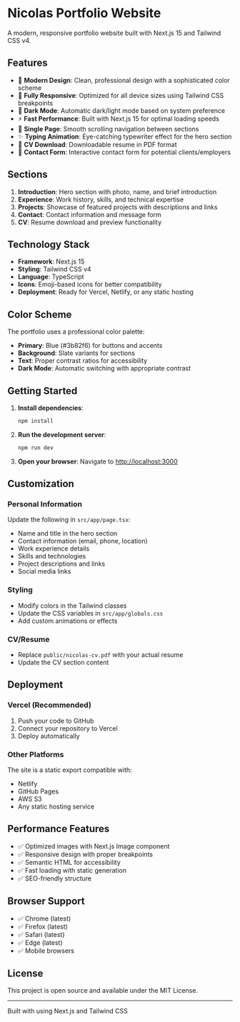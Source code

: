 # Nicolas Portfolio Website

A modern, responsive portfolio website built with Next.js 15 and Tailwind CSS v4.

## Features

- 🎨 **Modern Design**: Clean, professional design with a sophisticated color scheme
- 📱 **Fully Responsive**: Optimized for all device sizes using Tailwind CSS breakpoints
- 🌙 **Dark Mode**: Automatic dark/light mode based on system preference
- ⚡ **Fast Performance**: Built with Next.js 15 for optimal loading speeds
- 🎯 **Single Page**: Smooth scrolling navigation between sections
- ✨ **Typing Animation**: Eye-catching typewriter effect for the hero section
- 📄 **CV Download**: Downloadable resume in PDF format
- 💌 **Contact Form**: Interactive contact form for potential clients/employers

## Sections

1. **Introduction**: Hero section with photo, name, and brief introduction
2. **Experience**: Work history, skills, and technical expertise
3. **Projects**: Showcase of featured projects with descriptions and links
4. **Contact**: Contact information and message form
5. **CV**: Resume download and preview functionality

## Technology Stack

- **Framework**: Next.js 15
- **Styling**: Tailwind CSS v4
- **Language**: TypeScript
- **Icons**: Emoji-based icons for better compatibility
- **Deployment**: Ready for Vercel, Netlify, or any static hosting

## Color Scheme

The portfolio uses a professional color palette:
- **Primary**: Blue (#3b82f6) for buttons and accents
- **Background**: Slate variants for sections
- **Text**: Proper contrast ratios for accessibility
- **Dark Mode**: Automatic switching with appropriate contrast

## Getting Started

1. **Install dependencies**:
   ```bash
   npm install
   ```

2. **Run the development server**:
   ```bash
   npm run dev
   ```

3. **Open your browser**:
   Navigate to [http://localhost:3000](http://localhost:3000)

## Customization

### Personal Information
Update the following in `src/app/page.tsx`:
- Name and title in the hero section
- Contact information (email, phone, location)
- Work experience details
- Skills and technologies
- Project descriptions and links
- Social media links

### Styling
- Modify colors in the Tailwind classes
- Update the CSS variables in `src/app/globals.css`
- Add custom animations or effects

### CV/Resume
- Replace `public/nicolas-cv.pdf` with your actual resume
- Update the CV section content

## Deployment

### Vercel (Recommended)
1. Push your code to GitHub
2. Connect your repository to Vercel
3. Deploy automatically

### Other Platforms
The site is a static export compatible with:
- Netlify
- GitHub Pages
- AWS S3
- Any static hosting service

## Performance Features

- ✅ Optimized images with Next.js Image component
- ✅ Responsive design with proper breakpoints
- ✅ Semantic HTML for accessibility
- ✅ Fast loading with static generation
- ✅ SEO-friendly structure

## Browser Support

- ✅ Chrome (latest)
- ✅ Firefox (latest)
- ✅ Safari (latest)
- ✅ Edge (latest)
- ✅ Mobile browsers

## License

This project is open source and available under the MIT License.

---

Built with using Next.js and Tailwind CSS
